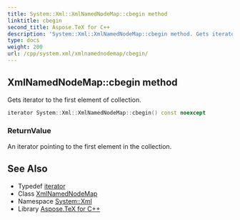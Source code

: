 ```yaml
---
title: System::Xml::XmlNamedNodeMap::cbegin method
linktitle: cbegin
second_title: Aspose.TeX for C++
description: 'System::Xml::XmlNamedNodeMap::cbegin method. Gets iterator to the first element of collection in C++.'
type: docs
weight: 200
url: /cpp/system.xml/xmlnamednodemap/cbegin/
---
```

## XmlNamedNodeMap::cbegin method


Gets iterator to the first element of collection.

```cpp
iterator System::Xml::XmlNamedNodeMap::cbegin() const noexcept
```


### ReturnValue

An iterator pointing to the first element in the collection.

## See Also

* Typedef [iterator](../iterator/)
* Class [XmlNamedNodeMap](../)
* Namespace [System::Xml](../../)
* Library [Aspose.TeX for C++](../../../)

